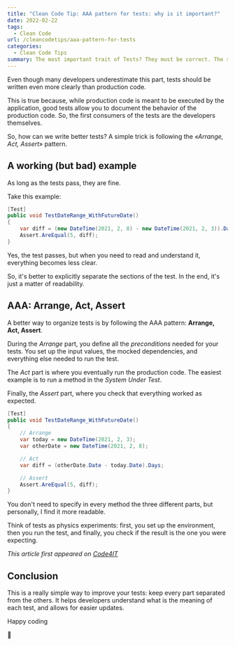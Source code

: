 ```yaml
---
title: "Clean Code Tip: AAA pattern for tests: why is it important?"
date: 2022-02-22
tags:
  - Clean Code
url: /cleancodetips/aaa-pattern-for-tests
categories:
  - Clean Code Tips
summary: The most important trait of Tests? They must be correct. The second one? They must be readable. The AAA pattern helps you write better tests.
---
```


Even though many developers underestimate this part, tests should be written even more clearly than production code.

This is true because, while production code is meant to be executed by the application, good tests allow you to document the behavior of the production code. So, the first consumers of the tests are the developers themselves.

So, how can we write better tests? A simple trick is following the _«Arrange, Act, Assert»_ pattern.

## A working (but bad) example

As long as the tests pass, they are fine.

Take this example:

```cs
[Test]
public void TestDateRange_WithFutureDate()
{
    var diff = (new DateTime(2021, 2, 8) - new DateTime(2021, 2, 3)).Days;
    Assert.AreEqual(5, diff);
}
```

Yes, the test passes, but when you need to read and understand it, everything becomes less clear.

So, it's better to explicitly separate the sections of the test. In the end, it's just a matter of readability.

## AAA: Arrange, Act, Assert

A better way to organize tests is by following the AAA pattern: **Arrange, Act, Assert**.

During the _Arrange_ part, you define all the _preconditions_ needed for your tests. You set up the input values, the mocked dependencies, and everything else needed to run the test.

The _Act_ part is where you eventually run the production code. The easiest example is to run a method in the _System Under Test_.

Finally, the _Assert_ part, where you check that everything worked as expected.

```cs
[Test]
public void TestDateRange_WithFutureDate()
{
    // Arrange
    var today = new DateTime(2021, 2, 3);
    var otherDate = new DateTime(2021, 2, 8);

    // Act
    var diff = (otherDate.Date - today.Date).Days;

    // Assert
    Assert.AreEqual(5, diff);
}
```

You don't need to specify in every method the three different parts, but personally, I find it more readable.

Think of tests as physics experiments: first, you set up the environment, then you run the test, and finally, you check if the result is the one you were expecting.

_This article first appeared on [Code4IT](https://www.code4it.dev/)_

## Conclusion

This is a really simple way to improve your tests: keep every part separated from the others. It helps developers understand what is the meaning of each test, and allows for easier updates.

Happy coding

🐧
